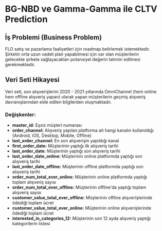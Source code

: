 # BG-NBD ve Gamma-Gamma ile CLTV Prediction

## İş Problemi (Business Problem)
FLO satış ve pazarlama faaliyetleri için roadmap belirlemek istemektedir. Şirketin orta uzun vadeli plan yapabilmesi için var olan müşterilerin gelecekte şirkete sağlayacakları potansiyel değerin tahmin edilmesi gerekmektedir.

## Veri Seti Hikayesi
Veri seti, son alışverişlerini 2020 - 2021 yıllarında OmniChannel (hem online hem offline alışveriş yapan) olarak yapan müşterilerin geçmiş alışveriş davranışlarından elde edilen bilgilerden oluşmaktadır.

### Değişkenler:
- **master_id:** Eşsiz müşteri numarası
- **order_channel:** Alışveriş yapılan platforma ait hangi kanalın kullanıldığı (Android, iOS, Desktop, Mobile, Offline)
- **last_order_channel:** En son alışverişin yapıldığı kanal
- **first_order_date:** Müşterinin yaptığı ilk alışveriş tarihi
- **last_order_date:** Müşterinin yaptığı son alışveriş tarihi
- **last_order_date_online:** Müşterinin online platformda yaptığı son alışveriş tarihi
- **last_order_date_offline:** Müşterinin offline platformda yaptığı son alışveriş tarihi
- **order_num_total_ever_online:** Müşterinin online platformda yaptığı toplam alışveriş sayısı
- **order_num_total_ever_offline:** Müşterinin offline'da yaptığı toplam alışveriş sayısı
- **customer_value_total_ever_offline:** Müşterinin offline alışverişlerinde ödediği toplam ücret
- **customer_value_total_ever_online:** Müşterinin online alışverişlerinde ödediği toplam ücret
- **interested_in_categories_12:** Müşterinin son 12 ayda alışveriş yaptığı kategorilerin listesi
